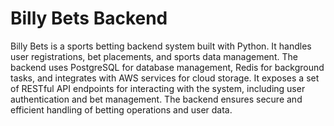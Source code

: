 # Billy Bets Backend

Billy Bets is a sports betting backend system built with Python. It handles user registrations, bet placements, and sports data management. The backend uses PostgreSQL for database management, Redis for background tasks, and integrates with AWS services for cloud storage. It exposes a set of RESTful API endpoints for interacting with the system, including user authentication and bet management. The backend ensures secure and efficient handling of betting operations and user data.
